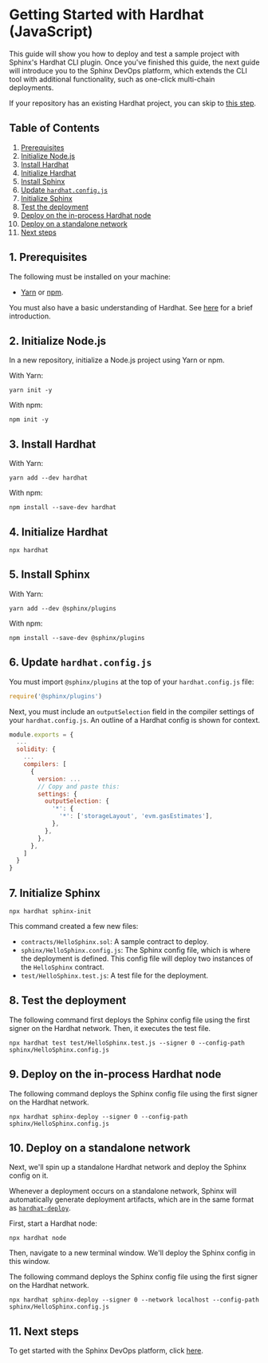 # Getting Started with Hardhat (JavaScript)

This guide will show you how to deploy and test a sample project with Sphinx's Hardhat CLI plugin. Once you've finished this guide, the next guide will introduce you to the Sphinx DevOps platform, which extends the CLI tool with additional functionality, such as one-click multi-chain deployments.

If your repository has an existing Hardhat project, you can skip to [this step](#5-install-sphinx).

## Table of Contents

1. [Prerequisites](#1-prerequisites)
2. [Initialize Node.js](#2-initialize-nodejs)
3. [Install Hardhat](#3-install-hardhat)
4. [Initialize Hardhat](#4-initialize-hardhat)
5. [Install Sphinx](#5-install-sphinx)
6. [Update `hardhat.config.js`](#6-update-hardhatconfigjs)
7. [Initialize Sphinx](#7-initialize-sphinx)
8. [Test the deployment](#8-test-the-deployment)
9. [Deploy on the in-process Hardhat node](#9-deploy-on-the-in-process-hardhat-node)
10. [Deploy on a standalone network](#10-deploy-on-a-standalone-network)
11. [Next steps](#11-next-steps)

## 1. Prerequisites

The following must be installed on your machine:
- [Yarn](https://classic.yarnpkg.com/lang/en/docs/install/) or [npm](https://docs.npmjs.com/downloading-and-installing-node-js-and-npm).

You must also have a basic understanding of Hardhat. See [here](https://hardhat.org/hardhat-runner/docs/getting-started) for a brief introduction.

## 2. Initialize Node.js

In a new repository, initialize a Node.js project using Yarn or npm.

With Yarn:
```
yarn init -y
```

With npm:
```
npm init -y
```

## 3. Install Hardhat

With Yarn:
```
yarn add --dev hardhat
```

With npm:
```
npm install --save-dev hardhat
```

## 4. Initialize Hardhat

```
npx hardhat
```

## 5. Install Sphinx

With Yarn:
```
yarn add --dev @sphinx/plugins
```
With npm:
```
npm install --save-dev @sphinx/plugins
```

## 6. Update `hardhat.config.js`

You must import `@sphinx/plugins` at the top of your `hardhat.config.js` file:

```js
require('@sphinx/plugins')
```

Next, you must include an `outputSelection` field in the compiler settings of your `hardhat.config.js`. An outline of a Hardhat config is shown for context.

```js
module.exports = {
  ...
  solidity: {
    ...
    compilers: [
      {
        version: ...
        // Copy and paste this:
        settings: {
          outputSelection: {
            '*': {
              '*': ['storageLayout', 'evm.gasEstimates'],
            },
          },
        },
      },
    ]
  }
}
```

## 7. Initialize Sphinx

```
npx hardhat sphinx-init
```

This command created a few new files:
- `contracts/HelloSphinx.sol`: A sample contract to deploy.
- `sphinx/HelloSphinx.config.js`: The Sphinx config file, which is where the deployment is defined. This config file will deploy two instances of the `HelloSphinx` contract.
- `test/HelloSphinx.test.js`: A test file for the deployment.

## 8. Test the deployment

The following command first deploys the Sphinx config file using the first signer on the Hardhat network. Then, it executes the test file.

```
npx hardhat test test/HelloSphinx.test.js --signer 0 --config-path sphinx/HelloSphinx.config.js
```

## 9. Deploy on the in-process Hardhat node

The following command deploys the Sphinx config file using the first signer on the Hardhat network.

```
npx hardhat sphinx-deploy --signer 0 --config-path sphinx/HelloSphinx.config.js
```

## 10. Deploy on a standalone network

Next, we'll spin up a standalone Hardhat network and deploy the Sphinx config on it.

Whenever a deployment occurs on a standalone network, Sphinx will automatically generate deployment artifacts, which
are in the same format as [`hardhat-deploy`](https://github.com/wighawag/hardhat-deploy).

First, start a Hardhat node:
```
npx hardhat node
```

Then, navigate to a new terminal window. We'll deploy the Sphinx config in this window.

The following command deploys the Sphinx config file using the first signer on the Hardhat network.

```
npx hardhat sphinx-deploy --signer 0 --network localhost --config-path sphinx/HelloSphinx.config.js
```

## 11. Next steps

To get started with the Sphinx DevOps platform, click [here](https://github.com/sphinx-labs/sphinx/blob/develop/docs/ops-hardhat-getting-started.md).
